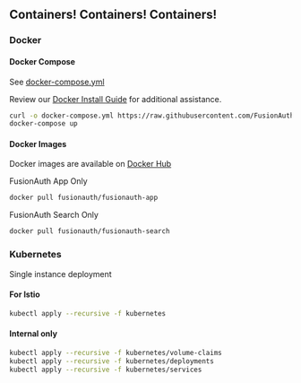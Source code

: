 ## Containers! Containers! Containers!

### Docker



#### Docker Compose

See [docker-compose.yml](https://raw.githubusercontent.com/FusionAuth/fusionauth-containers/master/docker/fusionauth/docker-compose.yml)

Review our [Docker Install Guide](https://fusionauth.io/docs/v1/tech/installation-guide/docker) for additional assistance.

```bash
curl -o docker-compose.yml https://raw.githubusercontent.com/FusionAuth/fusionauth-containers/master/docker/fusionauth/docker-compose.yml
docker-compose up
``` 

#### Docker Images

Docker images are available on [Docker Hub](https://hub.docker.com/u/fusionauth/)

FusionAuth App Only
```bash
docker pull fusionauth/fusionauth-app
```

FusionAuth Search Only
```bash
docker pull fusionauth/fusionauth-search
```

### Kubernetes

Single instance deployment


#### For Istio

```bash
kubectl apply --recursive -f kubernetes
```

#### Internal only

```bash
kubectl apply --recursive -f kubernetes/volume-claims
kubectl apply --recursive -f kubernetes/deployments
kubectl apply --recursive -f kubernetes/services
```

